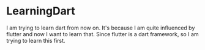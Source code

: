 # LearningDart
I am trying to learn dart from now on. It's because I am quite influenced by flutter and now I want to learn that. Since flutter is a dart framework, so I am trying to learn this first.
